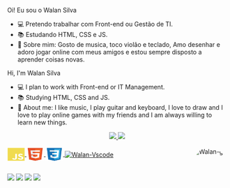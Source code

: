 Oi! Eu sou o Walan Silva

- 💻 Pretendo trabalhar com Front-end ou Gestão de TI.
- 📚 Estudando HTML, CSS e JS.
- 💬 Sobre mim: Gosto de musica, toco violão e teclado, Amo desenhar e adoro jogar online com meus amigos e estou sempre disposto a aprender coisas novas.


Hi, I'm Walan Silva

- 💻 I plan to work with Front-end or IT Management.
- 📚 Studying HTML, CSS and JS.
- 💬 About me: I like music, I play guitar and keyboard, I love to draw and I love to play online games with my friends and I am always willing to learn new things.

<div align="center">
  <a href="https://github.com/WalanHSilva">
  <img height="150em" src="https://github-readme-stats.vercel.app/api?username=WalanHSilva&show_icons=true&theme=gruvbox&include_all_commits=true&count_private=true"/>
  <img height="150em" src="https://github-readme-stats.vercel.app/api/top-langs/?username=WalanHSilva&layout=compact&langs_count=7&theme=gruvbox"/>
</div>
  
   
  <div style="display: inline_block"><br>
  <img align="center" alt="Walan-Js" height="30" width="40" src="https://raw.githubusercontent.com/devicons/devicon/master/icons/javascript/javascript-plain.svg">
  <img align="center" alt="Walan-HTML" height="30" width="40" src="https://raw.githubusercontent.com/devicons/devicon/master/icons/html5/html5-original.svg">
  <img align="center" alt="Walan-CSS" height="30" width="40" src="https://raw.githubusercontent.com/devicons/devicon/master/icons/css3/css3-original.svg">
  <img align="center" alt="Walan-Vscode" height="30" width="40" src="https://cdn.jsdelivr.net/gh/devicons/devicon/icons/vscode/vscode-original.svg" />
  <img align="right" alt="Walan-gif" height="150" style="border-radius:50px;" src="https://cdn.discordapp.com/attachments/772164504191631384/942785289716371477/WhatsApp-Video-2022-02-14-at-11.07.44_1.gif">
</div>
  
   
  ##
  
  <div>
  <a href="https://www.instagram.com/walannnnn/" target="_blank"><img src="https://img.shields.io/badge/-Instagram-%23E4405F?style=for-the-badge&logo=instagram&logoColor=white" target="_blank"></a>
 	<a href="https://www.twitch.tv/walahcs" target="_blank"><img src="https://img.shields.io/badge/Twitch-9146FF?style=for-the-badge&logo=twitch&logoColor=white" target="_blank"></a>
  <a href = "mailto:walanhcs@gmail.com"><img src="https://img.shields.io/badge/-Gmail-%23333?style=for-the-badge&logo=gmail&logoColor=white" target="_blank"></a>
  <a href="https://www.linkedin.com/in/walan-silva-301821199/" target="_blank"><img src="https://img.shields.io/badge/-LinkedIn-%230077B5?style=for-the-badge&logo=linkedin&logoColor=white" target="_blank"></a> 
  </div>
  

  
